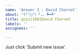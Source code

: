 ```yaml
---
name: 'Answer 3 : David Charvet'
about: "(╯°□°）╯︵ ┻━┻"
title: quiz|160|David Charvet
labels: ''
assignees: ''

---
```


Just click 'Submit new issue'.
